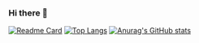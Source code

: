 ### Hi there 👋
[![Readme Card](https://github-readme-stats.vercel.app/api/pin/?username=adriandelgg&repo=github-readme-stats)](https://github.com/anuraghazra/github-readme-stats)
[![Top Langs](https://github-readme-stats.vercel.app/api/top-langs/?username=adriandelgg)](https://github.com/anuraghazra/github-readme-stats)
[![Anurag's GitHub stats](https://github-readme-stats.vercel.app/api?username=adriandelgg&count_private=true&show_icons=true&theme=tokyonight)](https://github.com/anuraghazra/github-readme-stats)
<!--
**adriandelgg/adriandelgg** is a ✨ _special_ ✨ repository because its `README.md` (this file) appears on your GitHub profile.

Here are some ideas to get you started:

- 🔭 I’m currently working on ...
- 🌱 I’m currently learning ...
- 👯 I’m looking to collaborate on ...
- 🤔 I’m looking for help with ...
- 💬 Ask me about ...
- 📫 How to reach me: ...
- 😄 Pronouns: ...
- ⚡ Fun fact: ...
-->

